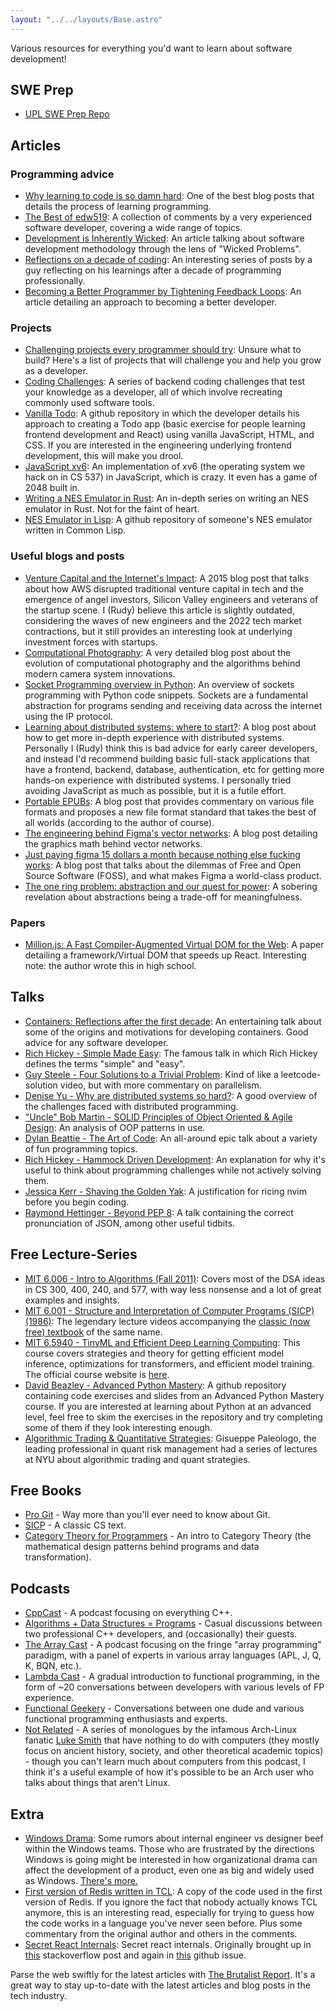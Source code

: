 ```yaml
---
layout: "../../layouts/Base.astro"
---
```


Various resources for everything you'd want to learn about software development!

## SWE Prep
- [UPL SWE Prep Repo](https://github.com/UW-UPL/swe-job-primer)

## Articles

### Programming advice
- [Why learning to code is so damn hard](https://web.archive.org/web/20150207060837/http://www.vikingcodeschool.com/posts/why-learning-to-code-is-so-damn-hard): One of the best blog posts that details the process of learning programming.
- [The Best of edw519](http://static.v25media.com/edw519_mod.html#chapter_255): A collection of comments by a very experienced software developer, covering a wide range of topics.
- [Development is Inherently Wicked](https://blog.codinghorror.com/development-is-inherently-wicked/): An article talking about software development methodology through the lens of "Wicked Problems".
- [Reflections on a decade of coding](https://www.scattered-thoughts.net/writing/reflections-on-a-decade-of-coding/): An interesting series of posts by a guy reflecting on his learnings after a decade of programming professionally.
- [Becoming a Better Programmer by Tightening Feedback Loops](https://siboehm.com/articles/22/tight-feedback-loops): An article detailing an approach to becoming a better developer.

### Projects
- [Challenging projects every programmer should try](https://austinhenley.com/blog/challengingprojects.html): Unsure what to build? Here's a list of projects that will challenge you and help you grow as a developer.
- [Coding Challenges](https://codingchallenges.fyi/challenges/intro): A series of backend coding challenges that test your knowledge as a developer, all of which involve recreating commonly used software tools.
- [Vanilla Todo](https://github.com/morris/vanilla-todo): A github repository in which the developer details his approach to creating a Todo app (basic exercise for people learning frontend development and React) using vanilla JavaScript, HTML, and CSS. If you are interested in the engineering underlying frontend development, this will make you drool.
- [JavaScript xv6](https://nullpo-head.github.io/emcc-gaia-simu/xv6.html): An implementation of xv6 (the operating system we hack on in CS 537) in JavaScript, which is crazy. It even has a game of 2048 built in.
- [Writing a NES Emulator in Rust](https://bugzmanov.github.io/nes_ebook/chapter_1.html): An in-depth series on writing an NES emulator in Rust. Not for the faint of heart.
- [NES Emulator in Lisp](https://github.com/samanthadoran/potential-disco): A github repository of someone's NES emulator written in Common Lisp.

### Useful blogs and posts

- [Venture Capital and the Internet's Impact](https://stratechery.com/): A 2015 blog post that talks about how AWS disrupted traditional venture capital in tech and the emergence of angel investors, Silicon Valley engineers and veterans of the startup scene. I (Rudy) believe this article is slightly outdated, considering the waves of new engineers and the 2022 tech market contractions, but it still provides an interesting look at underlying investment forces with startups.
- [Computational Photography](https://vas3k.com/blog/computational_photography/): A very detailed blog post about the evolution of computational photography and the algorithms behind modern camera system innovations.
- [Socket Programming overview in Python](https://docs.python.org/3/howto/sockets.html): An overview of sockets programming with Python code snippets. Sockets are a fundamental abstraction for programs sending and receiving data across the internet using the IP protocol.
- [Learning about distributed systems: where to start?](https://muratbuffalo.blogspot.com/2020/06/learning-about-distributed-systems.html): A blog post about how to get more in-depth experience with distributed systems. Personally I (Rudy) think this is bad advice for early career developers, and instead I'd recommend building basic full-stack applications that have a frontend, backend, database, authentication, etc for getting more hands-on experience with distributed systems. I personally tried avoiding JavaScript as much as possible, but it is a futile effort.
- [Portable EPUBs](https://willcrichton.net/notes/portable-epubs/): A blog post that provides commentary on various file formats and proposes a new file format standard that takes the best of all worlds (according to the author of course).
- [The engineering behind Figma's vector networks](https://alexharri.com/blog/vector-networks): A blog post detailing the graphics math behind vector networks.
- [Just paying figma 15 dollars a month because nothing else fucking works](https://fasterthanli.me/articles/just-paying-figma-15-dollars): A blog post that talks about the dilemmas of Free and Open Source Software (FOSS), and what makes Figma a world-class product.
- [The one ring problem: abstraction and our quest for power](https://www.tedinski.com/2018/01/30/the-one-ring-problem-abstraction-and-power.html): A sobering revelation about abstractions being a trade-off for meaningfulness.

### Papers
- [Million.js: A Fast Compiler-Augmented Virtual DOM for the Web](https://arxiv.org/pdf/2202.08409.pdf): A paper detailing a framework/Virtual DOM that speeds up React. Interesting note: the author wrote this in high school.

## Talks
- [Containers: Reflections after the first decade](https://youtu.be/xXWaECk9XqM): An entertaining talk about some of the origins and motivations for developing containers. Good advice for any software developer.
- [Rich Hickey - Simple Made Easy](https://youtube.com/watch?v=LKtk3HCgTa8): The famous talk in which Rich Hickey defines the terms "simple" and "easy".
- [Guy Steele - Four Solutions to a Trivial Problem](https://www.youtube.com/watch?v=ftcIcn8AmSY): Kind of like a leetcode-solution video, but with more commentary on parallelism.
- [Denise Yu - Why are distributed systems so hard?](https://www.youtube.com/watch?v=Q4p-2WIS0nQ): A good overview of the challenges faced with distributed programming.
- ["Uncle" Bob Martin - SOLID Principles of Object Oriented & Agile Design](https://youtube.com/watch?v=QHnLmvDxGTY): An analysis of OOP patterns in use.
- [Dylan Beattie - The Art of Code](https://www.youtube.com/watch?v=6avJHaC3C2U): An all-around epic talk about a variety of fun programming topics.
- [Rich Hickey - Hammock Driven Development](https://www.youtube.com/watch?v=f84n5oFoZBc): An explanation for why it's useful to think about programming challenges while not actively solving them.
- [Jessica Kerr - Shaving the Golden Yak](https://www.youtube.com/watch?v=10Foa_lulK4): A justification for ricing nvim before you begin coding.
- [Raymond Hettinger - Beyond PEP 8](https://youtube.com/watch?v=wf-BqAjZb8M): A talk containing the correct pronunciation of JSON, among other useful tidbits.

## Free Lecture-Series
- [MIT 6.006 - Intro to Algorithms (Fall 2011)](https://www.youtube.com/watch?v=HtSuA80QTyo&list=PL-K_ib5mxHXkBD_3_79TPS8xvcw49pVcc): Covers most of the DSA ideas in CS 300, 400, 240, and 577, with way less nonsense and a lot of great examples and insights.
- [MIT 6.001 - Structure and Interpretation of Computer Programs (SICP) (1986)](https://www.youtube.com/playlist?list=PLE18841CABEA24090): The legendary lecture videos accompanying the [classic (now free) textbook](https://web.mit.edu/6.001/6.037/sicp.pdf) of the same name.
- [MIT 6.5940 - TinyML and Efficient Deep Learning Computing](https://www.youtube.com/playlist?list=PL80kAHvQbh-pT4lCkDT53zT8DKmhE0idB): This course covers strategies and theory for getting efficient model inference, optimizations for transformers, and efficient model training. The official course website is [here](https://hanlab.mit.edu/courses/2023-fall-65940).
- [David Beazley - Advanced Python Mastery](https://github.com/dabeaz-course/python-mastery/tree/main): A github repository containing code exercises and slides from an Advanced Python Mastery course. If you are interested at learning about Python at an advanced level, feel free to skim the exercises in the repository and try completing some of them if they look interesting enough.
- [Algorithmic Trading & Quantitative Strategies](https://www.dropbox.com/scl/fo/dcjs09n8o1n9who0vo4nl/AEEyJobdueF2nZb_64hRAGE?rlkey=liz1nlorbnzzolzhyv88sp69u&dl=0): Gisueppe Paleologo, the leading professional in quant risk management had a series of lectures at NYU about algorithmic trading and quant strategies.

## Free Books
- [Pro Git](https://git-scm.com/book/en/v2) - Way more than you'll ever need to know about Git.
- [SICP](https://mitp-content-server.mit.edu/books/content/sectbyfn/books_pres_0/6515/sicp.zip/index.html) - A classic CS text.
- [Category Theory for Programmers](https://bartoszmilewski.com/2014/10/28/category-theory-for-programmers-the-preface/) - An intro to Category Theory (the mathematical design patterns behind programs and data transformation).

## Podcasts
- [CppCast](https://cppcast.com/) - A podcast focusing on everything C++.
- [Algorithms + Data Structures = Programs](https://adspthepodcast.com/) - Casual discussions between two professional C++ developers, and (occasionally) their guests.
- [The Array Cast](https://www.arraycast.com/) - A podcast focusing on the fringe "array programming" paradigm, with a panel of experts in various array languages (APL, J, Q, K, BQN, etc.).
- [Lambda Cast](https://www.listennotes.com/podcasts/lambdacast-lambdacast-c8bseLqG1Eg/) - A gradual introduction to functional programming, in the form of ~20 conversations between developers with various levels of FP experience.
- [Functional Geekery](https://www.functionalgeekery.com/) - Conversations between one dude and various functional programming enthusiasts and experts.
- [Not Related](https://notrelated.xyz/) - A series of monologues by the infamous Arch-Linux fanatic [Luke Smith](https://www.youtube.com/@LukeSmithxyz) that have nothing to do with computers (they mostly focus on ancient history, society, and other theoretical academic topics) - though you can't learn much about computers from this podcast, I think it's a useful example of how it's possible to be an Arch user who talks about things that aren't Linux.

## Extra
- [Windows Drama](https://news.ycombinator.com/item?id=30018763): Some rumors about internal engineer vs designer beef within the Windows teams. Those who are frustrated by the directions Windows is going might be interested in how organizational drama can affect the development of a product, even one as big and widely used as Windows. [There's more.](https://news.ycombinator.com/item?id=29954266)
- [First version of Redis written in TCL](https://gist.github.com/antirez/6ca04dd191bdb82aad9fb241013e88a8): A copy of the code used in the first version of Redis. If you ignore the fact that nobody actually knows TCL anymore, this is an interesting read, especially for trying to guess how the code works in a language you've never seen before. Plus some commentary from the original author and others in the comments.
- [Secret React Internals](https://github.com/facebook/react/blob/main/packages/shared/ReactSharedInternals.js): Secret react internals. Originally brought up in [this](https://stackoverflow.com/questions/68930011/react-accessing-internal-operation-queue-of-react) stackoverflow post and again in [this](https://github.com/reactjs/react.dev/issues/3896) github issue.

Parse the web swiftly for the latest articles with [The Brutalist Report](https://brutalist.report/?limit=5). It's a great way to stay up-to-date with the latest articles and blog posts in the tech industry.
